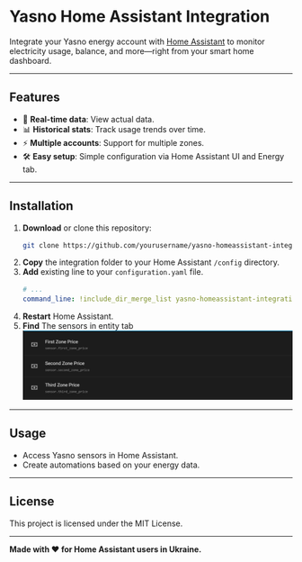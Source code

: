 # Yasno Home Assistant Integration

Integrate your Yasno energy account with [Home Assistant](https://www.home-assistant.io/) to monitor electricity usage, balance, and more—right from your smart home dashboard.

---

## Features

- 🔌 **Real-time data**: View actual data.
- 📊 **Historical stats**: Track usage trends over time.
- ⚡ **Multiple accounts**: Support for multiple zones.
- 🛠️ **Easy setup**: Simple configuration via Home Assistant UI and Energy tab.

---

## Installation

1. **Download** or clone this repository:
    ```bash
    git clone https://github.com/yourusername/yasno-homeassistant-integration.git
    ```
2. **Copy** the integration folder to your Home Assistant `/config` directory.
3. **Add** existing line to your `configuration.yaml` file.
    ```yaml
    # ...
    command_line: !include_dir_merge_list yasno-homeassistant-integration/sensors
    ```
4. **Restart** Home Assistant.
5. **Find** The sensors in entity tab
![](images/image.png)

---

## Usage

- Access Yasno sensors in Home Assistant.
- Create automations based on your energy data.

---

## License

This project is licensed under the MIT License.

---

**Made with ❤️ for Home Assistant users in Ukraine.**

